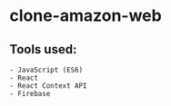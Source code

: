 # clone-amazon-web

## Tools used:
```
- JavaScript (ES6)
- React
- React Context API
- Firebase
```
